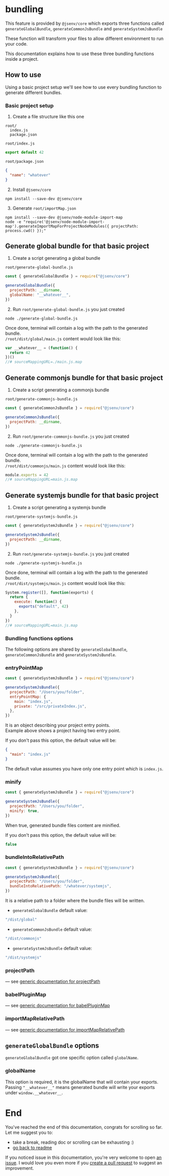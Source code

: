 # bundling

This feature is provided by `@jsenv/core` which exports three functions called `generateGlobalBundle`, `generateCommonJsBundle` and `generateSystemJsBundle`<br />

These function will transform your files to allow different environment to run your code.

This documentation explains how to use these three bundling functions inside a project.

## How to use

Using a basic project setup we'll see how to use every bundling function to generate different bundles.

### Basic project setup

1. Create a file structure like this one

```
root/
  index.js
  package.json
```

`root/index.js`

```js
export default 42
```

`root/package.json`

```json
{
  "name": "whatever"
}
```

2. Install `@jsenv/core`

```shell
npm install --save-dev @jsenv/core
```

3. Generate `root/importMap.json`

```shell
npm install --save-dev @jsenv/node-module-import-map
node -e "require('@jsenv/node-module-import-map').generateImportMapForProjectNodeModules({ projectPath: process.cwd() });"
```

## Generate global bundle for that basic project

1. Create a script generating a global bundle

`root/generate-global-bundle.js`

```js
const { generateGlobalBundle } = require("@jsenv/core")

generateGlobalBundle({
  projectPath: __dirname,
  globalName: "__whatever__",
})
```

2. Run `root/generate-global-bundle.js` you just created

```shell
node ./generate-global-bundle.js
```

Once done, terminal will contain a log with the path to the generated bundle.<br />
`/root/dist/global/main.js` content would look like this:

```js
var __whatever__ = (function() {
  return 42
})()
//# sourceMappingURL=./main.js.map
```

## Generate commonjs bundle for that basic project

1. Create a script generating a commonjs bundle

`root/generate-commonjs-bundle.js`

```js
const { generateCommonJsBundle } = require("@jsenv/core")

generateCommonJsBundle({
  projectPath: __dirname,
})
```

2. Run `root/generate-commonjs-bundle.js` you just created

```shell
node ./generate-commonjs-bundle.js
```

Once done, terminal will contain a log with the path to the generated bundle.<br />
`/root/dist/commonjs/main.js` content would look like this:

```js
module.exports = 42
//# sourceMappingURL=main.js.map
```

## Generate systemjs bundle for that basic project

1. Create a script generating a systemjs bundle

`root/generate-systemjs-bundle.js`

```js
const { generateSystemJsBundle } = require("@jsenv/core")

generateSystemJsBundle({
  projectPath: __dirname,
})
```

2. Run `root/generate-systemjs-bundle.js` you just created

```shell
node ./generate-systemjs-bundle.js
```

Once done, terminal will contain a log with the path to the generated bundle.<br />
`/root/dist/systemjs/main.js` content would look like this:

```js
System.register([], function(exports) {
  return {
    execute: function() {
      exports("default", 42)
    },
  }
})
//# sourceMappingURL=main.js.map
```

### Bundling functions options

The following options are shared by `generateGlobalBundle`, `generateCommonJsBundle` and `generateSystemJsBundle`.

### entryPointMap

```js
const { generateSystemJsBundle } = require("@jsenv/core")

generateSystemJsBundle({
  projectPath: "/Users/you/folder",
  entryPointMap: {
    main: "index.js",
    private: "/src/privateIndex.js",
  },
})
```

It is an object describing your project entry points.<br />
Example above shows a project having two entry point.

If you don't pass this option, the default value will be:

```json
{
  "main": "index.js"
}
```

The default value assumes you have only one entry point which is `index.js`.

### minify

```js
const { generateSystemJsBundle } = require("@jsenv/core")

generateSystemJsBundle({
  projectPath: "/Users/you/folder",
  minify: true,
})
```

When true, generated bundle files content are minified.

If you don't pass this option, the default value will be:

```js
false
```

### bundleIntoRelativePath

```js
const { generateSystemJsBundle } = require("@jsenv/core")

generateSystemJsBundle({
  projectPath: "/Users/you/folder",
  bundleIntoRelativePath: "/whatever/systemjs",
})
```

It is a relative path to a folder where the bundle files will be written.

- `generateGlobalBundle` default value:

```js
"/dist/global"
```

- `generateCommonJsBundle` default value:

```js
"/dist/commonjs"
```

- `generateSystemJsBundle` default value:

```js
"/dist/systemjs"
```

### projectPath

— see [generic documentation for projectPath](../shared-options/shared-options.md#projectpath)

### babelPluginMap

— see [generic documentation for babelPluginMap](../shared-options/shared-options.md#babelpluginmap)

### importMapRelativePath

— see [generic documentation for importMapRelativePath](../shared-options/shared-options.md#importmaprelativepath)

## `generateGlobalBundle` options

`generateGlobalBundle` got one specific option called `globalName`.<br />

### globalName

This option is required, it is the globalName that will contain your exports.<br />
Passing `"__whatever__"` means generated bundle will write your exports under `window.__whatever__`.

# End

You've reached the end of this documentation, congrats for scrolling so far.<br />
Let me suggest you to:

- take a break, reading doc or scrolling can be exhausting :)
- [go back to readme](../../README.md#how-to-use)

If you noticed issue in this documentation, you're very welcome to open [an issue](https://github.com/jsenv/jsenv-core/issues). I would love you even more if you [create a pull request](https://github.com/jsenv/jsenv-core/pulls) to suggest an improvement.
